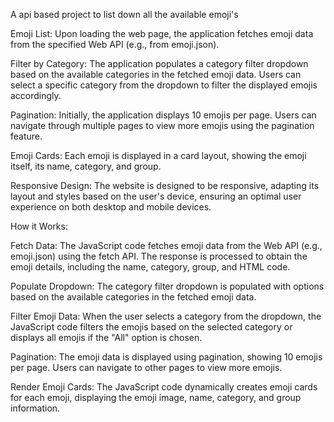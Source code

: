 A api based project to list down all the available emoji's

Emoji List: Upon loading the web page, the application fetches emoji data from the specified Web API (e.g., from emoji.json).

Filter by Category: The application populates a category filter dropdown based on the available categories in the fetched emoji data. Users can select a specific category from the dropdown to filter the displayed emojis accordingly.

Pagination: Initially, the application displays 10 emojis per page. Users can navigate through multiple pages to view more emojis using the pagination feature.

Emoji Cards: Each emoji is displayed in a card layout, showing the emoji itself, its name, category, and group.

Responsive Design: The website is designed to be responsive, adapting its layout and styles based on the user's device, ensuring an optimal user experience on both desktop and mobile devices.

How it Works:

Fetch Data: The JavaScript code fetches emoji data from the Web API (e.g., emoji.json) using the fetch API. The response is processed to obtain the emoji details, including the name, category, group, and HTML code.

Populate Dropdown: The category filter dropdown is populated with options based on the available categories in the fetched emoji data.

Filter Emoji Data: When the user selects a category from the dropdown, the JavaScript code filters the emojis based on the selected category or displays all emojis if the "All" option is chosen.

Pagination: The emoji data is displayed using pagination, showing 10 emojis per page. Users can navigate to other pages to view more emojis.

Render Emoji Cards: The JavaScript code dynamically creates emoji cards for each emoji, displaying the emoji image, name, category, and group information.

